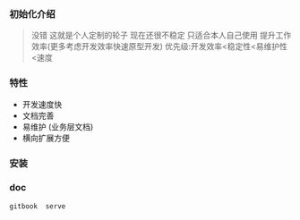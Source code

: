 ### 初始化介绍

> 没错 这就是个人定制的轮子
> 现在还很不稳定 只适合本人自己使用
> 提升工作效率(更多考虑开发效率快速原型开发) 优先级:开发效率<稳定性<易维护性<速度

###  特性
- 开发速度快
- 文档完善
- 易维护 (业务层文档)
- 横向扩展方便


### 安装


### doc

```
gitbook  serve
```
